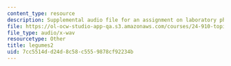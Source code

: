 ```yaml
---
content_type: resource
description: Supplemental audio file for an assignment on laboratory phonology.
file: https://ol-ocw-studio-app-qa.s3.amazonaws.com/courses/24-910-topics-in-linguistic-theory-laboratory-phonology-spring-2007/7cc5514dd24d8c58c5559878cf92234b_legumes2.wav
file_type: audio/x-wav
resourcetype: Other
title: legumes2
uid: 7cc5514d-d24d-8c58-c555-9878cf92234b
---
```


